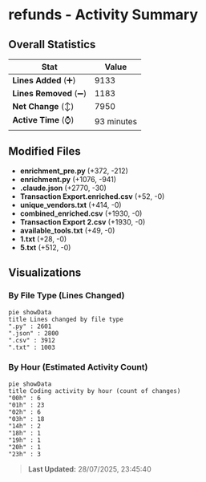 # refunds - Activity Summary 

## Overall Statistics

| Stat                   | Value                                                             |
| ---------------------- | ----------------------------------------------------------------- |
| **Lines Added** (➕)   | 9133                                          |
| **Lines Removed** (➖) | 1183                                        |
| **Net Change** (↕)    | 7950                |
| **Active Time** (⌚)   | 93 minutes |


## Modified Files
- **enrichment_pre.py** (+372, -212)
- **enrichment.py** (+1076, -941)
- **.claude.json** (+2770, -30)
- **Transaction Export.enriched.csv** (+52, -0)
- **unique_vendors.txt** (+414, -0)
- **combined_enriched.csv** (+1930, -0)
- **Transaction Export 2.csv** (+1930, -0)
- **available_tools.txt** (+49, -0)
- **1.txt** (+28, -0)
- **5.txt** (+512, -0)

## Visualizations

### By File Type (Lines Changed)

```mermaid
pie showData
title Lines changed by file type
".py" : 2601
".json" : 2800
".csv" : 3912
".txt" : 1003
```

### By Hour (Estimated Activity Count)

```mermaid
pie showData
title Coding activity by hour (count of changes)
"00h" : 6
"01h" : 23
"02h" : 6
"03h" : 18
"14h" : 2
"18h" : 1
"19h" : 1
"20h" : 1
"23h" : 3
```


> **Last Updated:** 28/07/2025, 23:45:40